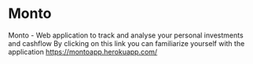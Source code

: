 # Monto
Monto - Web application to track and analyse your personal investments and cashflow 
By clicking on this link you can familiarize yourself with the application https://montoapp.herokuapp.com/
